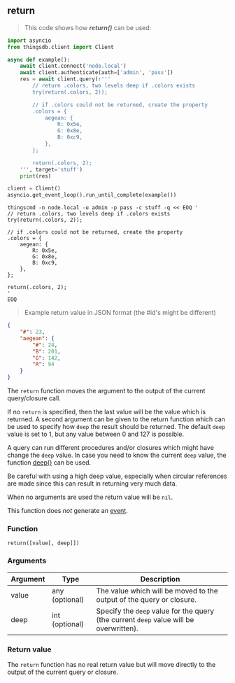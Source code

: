 ## return

> This code shows how ***return()*** can be used:

```python
import asyncio
from thingsdb.client import Client

async def example():
    await client.connect('node.local')
    await client.authenticate(auth=['admin', 'pass'])
    res = await client.query(r'''
        // return .colors, two levels deep if .colors exists
        try(return(.colors, 2));

        // if .colors could not be returned, create the property
        .colors = {
            aegean: {
                R: 0x5e,
                G: 0x8e,
                B: 0xc9,
            },
        };

        return(.colors, 2);
    ''', target='stuff')
    print(res)

client = Client()
asyncio.get_event_loop().run_until_complete(example())
```

```shell
thingscmd -n node.local -u admin -p pass -c stuff -q << EOQ '
// return .colors, two levels deep if .colors exists
try(return(.colors, 2));

// if .colors could not be returned, create the property
.colors = {
    aegean: {
        R: 0x5e,
        G: 0x8e,
        B: 0xc9,
    },
};

return(.colors, 2);
'
EOQ
```

> Example return value in JSON format (the #id's might be different)

```json
{
    "#": 23,
    "aegean": {
        "#": 24,
        "B": 201,
        "G": 142,
        "R": 94
    }
}
```

The `return` function moves the argument to the output of the current query/closure call.

If no `return` is specified, then the last value will be the value which is returned.
A second argument can be given to the return function which can be used to specify how `deep`
the result should be returned. The default `deep` value is set to 1, but any value between 0 and 127 is possible.

A query can run different procedures and/or closures which might have change the `deep` value. In case you
need to know the current `deep` value, the function [deep()](#deep) can be used.

<aside class="warning">
Be careful with using a high deep value, especially when circular references are made since this can result
in returning very much data.
</aside>

When no arguments are used the return value will be `nil`.

This function does *not* generate an [event](#events).

### Function
`return([value[, deep]])`

### Arguments
Argument | Type | Description
-------- | ---- | -----------
value | any (optional) | The value which will be moved to the output of the query or closure.
deep | int (optional) | Specify the `deep` value for the query (the current `deep` value will be overwritten).

### Return value
The `return` function has no real return value but will move directly
to the output of the current query or closure.